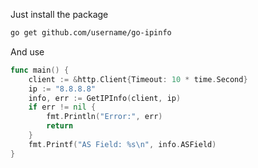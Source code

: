 Just install the package
```bash
go get github.com/username/go-ipinfo
```

And use

```go
func main() {
	client := &http.Client{Timeout: 10 * time.Second}
	ip := "8.8.8.8"
	info, err := GetIPInfo(client, ip)
	if err != nil {
		fmt.Println("Error:", err)
		return
	}
	fmt.Printf("AS Field: %s\n", info.ASField)
}
```